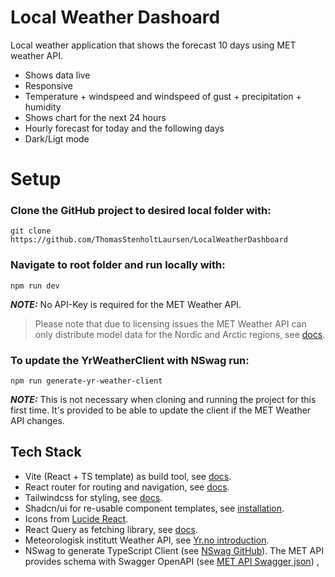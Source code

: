 # Local Weather Dashoard

Local weather application that shows the forecast 10 days using MET weather API.

- Shows data live
- Responsive
- Temperature + windspeed and windspeed of gust + precipitation + humidity
- Shows chart for the next 24 hours
- Hourly forecast for today and the following days
- Dark/Ligt mode

# Setup

### **Clone the GitHub project to desired local folder with:**

```
git clone https://github.com/ThomasStenholtLaursen/LocalWeatherDashboard
```

### **Navigate to root folder and run locally with:**

```
npm run dev
```

**_NOTE:_** No API-Key is required for the MET Weather API.

> Please note that due to licensing issues the MET Weather API can only distribute model data for the Nordic and Arctic regions, see [docs](https://api.met.no/weatherapi/locationforecast/2.0/documentation "Vite getting started").

### **To update the YrWeatherClient with NSwag run:**

```
npm run generate-yr-weather-client
```

**_NOTE:_** This is not necessary when cloning and running the project for this first time. It's provided to be able to update the client if the MET Weather API changes.

## Tech Stack

- Vite (React + TS template) as build tool, see [docs](https://vitejs.dev/guide/ "Vite getting started").
- React router for routing and navigation, see [docs](https://reactrouter.com/en/main/start/overview "React Router feature overview").
- Tailwindcss for styling, see [docs](https://tailwindcss.com/docs/installation "Get started with Tailwind CSS").
- Shadcn/ui for re-usable component templates, see [installation](https://ui.shadcn.com/docs/installation/vite "Vite + shadcn/ui installation").
- Icons from [Lucide React](https://lucide.dev/icons/ "Lucide React Icons").
- React Query as fetching library, see [docs](https://tanstack.com/query/v3/docs/framework/react/overview "TanStack Query v3 - Overview").
- Meteorologisk institutt Weather API, see [Yr.no introduction](https://developer.yr.no/doc/GettingStarted/ "MET Weather API - Getting Started").
- NSwag to generate TypeScript Client (see [NSwag GitHub](https://github.com/RicoSuter/NSwag "Vite getting started")). The MET API provides schema with Swagger OpenAPI (see [MET API Swagger json](https://api.met.no/weatherapi/locationforecast/2.0/swagger "Schema for the JSON format included in the OpenAPI spec")) ,
